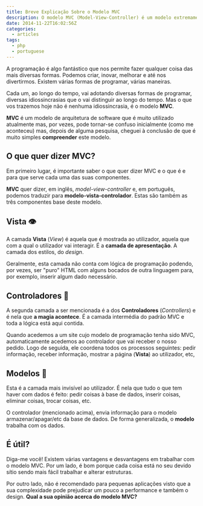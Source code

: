 ```yaml
---
title: Breve Explicação Sobre o Modelo MVC
description: O modelo MVC (Model-View-Controller) é um modelo extremamente utilizado nas aplicações web. Apresentamos uma breve explicação sobre este modelo.
date: 2014-11-22T16:02:56Z
categories:
  - articles
tags:
  - php
  - portuguese
---
```


A programação é algo fantástico que nos permite fazer qualquer coisa das mais diversas formas. Podemos criar, inovar, melhorar e até nos divertirmos. Existem várias formas de programar, várias maneiras.

<!--more-->

Cada um, ao longo do tempo, vai adotando diversas formas de programar, diversas idiossincrasias que o vai distinguir ao longo do tempo. Mas o que vos trazemos hoje não é nenhuma idiossincrasia, é o modelo **MVC**.

**MVC** é um modelo de arquitetura de software que é muito utilizado atualmente mas, por vezes, pode tornar-se confuso inicialmente (como me aconteceu) mas, depois de alguma pesquisa, cheguei à conclusão de que é muito simples **compreender** este modelo.

## O que quer dizer MVC?

Em primeiro lugar, é importante saber o que quer dizer MVC e o que é e para que serve cada uma das suas componentes.

**MVC** quer dizer, em inglês, _model-view-controller_ e, em português, podemos traduzir para **modelo-vista-controlador**. Estas são também as três componentes base deste modelo.


## Vista 👁

A camada **Vista** (_View_) é aquela que é mostrada ao utilizador, aquela que com a qual o utilizador vai interagir. É a **camada de apresentação**. A camada dos estilos, do _design_.

Geralmente, esta camada não conta com lógica de programação podendo, por vezes, ser "puro" HTML com alguns bocados de outra linguagem para, por exemplo, inserir algum dado necessário.


## Controladores 🧠

A segunda camada a ser mencionada é a dos **Controladores** (_Controllers_) e é nela que **a magia acontece**. É a camada intermédia do padrão MVC e toda a lógica está aqui contida.

Quando acedemos a um site cujo modelo de programação tenha sido MVC, automaticamente acedemos ao controlador que vai receber o nosso pedido. Logo de seguida, ele coordena todos os processos seguintes: pedir informação, receber informação, mostrar a página (**Vista**) ao utilizador, etc,

## Modelos 🦵

Esta é a camada mais invisível ao utilizador. É nela que tudo o que tem haver com dados é feito: pedir coisas à base de dados, inserir coisas, eliminar coisas, trocar coisas, etc.

O controlador (mencionado acima), envia informação para o modelo armazenar/apagar/etc da base de dados. De forma generalizada, o **modelo** trabalha com os dados.

## É útil?


Diga-me você! Existem várias vantagens e desvantagens em trabalhar com o modelo MVC. Por um lado, é bom porque cada coisa está no seu devido sítio sendo mais fácil trabalhar e alterar estruturas.

Por outro lado, não é recomendado para pequenas aplicações visto que a sua complexidade pode prejudicar um pouco a performance e também o design. **Qual a sua opinião acerca do modelo MVC?**
